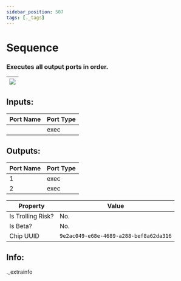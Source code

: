 ```yaml
---
sidebar_position: 507
tags: [._tags]
---
```


# Sequence


### Executes all output ports in order.

| ![](https://images-ext-2.discordapp.net/external/MPmIaQzlEPmgGWlgi-WxBBXt0Bjv_zWPkg1y1f_sy3s/https/www.recroomcircuits.com/image/circuit/absolute-value?width=206&height=108) |
|-----|

## Inputs:
| Port Name | Port Type |
|-----------|-----------|
|  | exec |

## Outputs:
| Port Name | Port Type |
|-----------|-----------|
| 1 | exec |
| 2 | exec | 

| Property  | Value |
|-------------------|-----------|
| Is Trolling Risk? | No. |
| Is Beta? | No. |
| Chip UUID | `9e2ac049-e68e-4689-a288-bef8a62da316` |

## Info:
._extrainfo